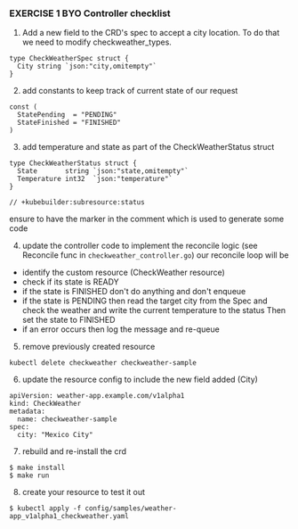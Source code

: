 ### EXERCISE 1 BYO Controller checklist
1. Add a new field to the CRD's spec to accept a city location. To do that we need to modify checkweather_types.
```
type CheckWeatherSpec struct {
  City string `json:"city,omitempty"`
}
```
2. add constants to keep track of current state of our request
```
const (
  StatePending  = "PENDING"
  StateFinished = "FINISHED"
)
```

3. add temperature and state as part of the CheckWeatherStatus struct
```
type CheckWeatherStatus struct {
  State       string `json:"state,omitempty"`
  Temperature int32  `json:"temperature"`
}

// +kubebuilder:subresource:status
```
ensure to have the marker in the comment which is used to generate some code

4. update the controller code to implement the reconcile logic (see Reconcile func in `checkweather_controller.go`)
our reconcile loop will be
  - identify the custom resource (CheckWeather resource)
  - check if its state is READY
  - if the state is FINISHED don't do anything and don't enqueue
  - if the state is PENDING then read the target city from the Spec and check the weather and
    write the current temperature to the status
    Then set the state to FINISHED
  - if an error occurs then log the message and re-queue

5. remove previously created resource
```
kubectl delete checkweather checkweather-sample
```
6. update the resource config to include the new field added (City)
```
apiVersion: weather-app.example.com/v1alpha1
kind: CheckWeather
metadata:
  name: checkweather-sample
spec:
  city: "Mexico City"
```
7. rebuild and re-install the crd

```
$ make install
$ make run
```

8. create your resource to test it out
```
$ kubectl apply -f config/samples/weather-app_v1alpha1_checkweather.yaml
```
